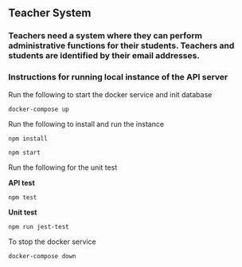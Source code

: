 ## Teacher System
### Teachers need a system where they can perform administrative functions for their students. Teachers and students are identified by their email addresses.
### Instructions for running local instance of the API server

Run the following to start the docker service and init database
```
docker-compose up
```

Run the following to install and run the instance
```
npm install

npm start
```

Run the following for the unit test

**API test**
```
npm test 
```

**Unit test**
```
npm run jest-test
```

To stop the docker service
```
docker-compose down
```

